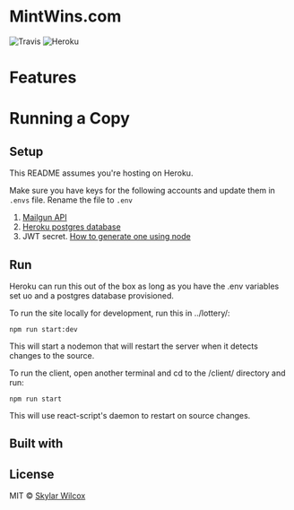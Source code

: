 # MintWins.com

![Travis](https://travis-ci.org/SkyWox/lottery.svg?branch=master)
![Heroku](https://heroku-badge.herokuapp.com/?app=lottofresh)

# Features

# Running a Copy

## Setup

This README assumes you're hosting on Heroku.

Make sure you have keys for the following accounts and update them in `.envs` file. Rename the file to `.env`

1. [Mailgun API](https://signup.mailgun.com/new/signup)
2. [Heroku postgres database](https://www.heroku.com/postgres)
3. JWT secret. [How to generate one using node](https://github.com/dwyl/learn-json-web-tokens#how-to-generate-secret-key)

## Run

Heroku can run this out of the box as long as you have the .env variables set uo and a postgres database provisioned.

To run the site locally for development, run this in ../lottery/:

```
npm run start:dev
```

This will start a nodemon that will restart the server when it detects changes to the source.

To run the client, open another terminal and cd to the /client/ directory and run:

```
npm run start
```

This will use react-script's daemon to restart on source changes.

## Built with

## License

MIT © [Skylar Wilcox](http://skywox.me)
